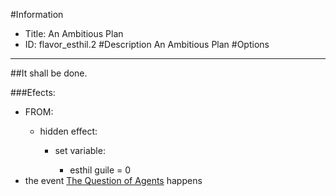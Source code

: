 #Information
 - Title: An Ambitious Plan
 - ID: flavor_esthil.2
#Description
An Ambitious Plan
#Options

___
##It shall be done.

###Efects:<ul><li>FROM:</li><ul><li>hidden effect:</li><ul><li>set variable:</li><ul><li>esthil guile = 0</li></ul></ul></ul><li>the event [The Question of Agents](../events/the_question_of_agents.md) happens</li></ul>
